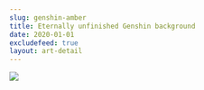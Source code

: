 ```yaml
---
slug: genshin-amber
title: Eternally unfinished Genshin background
date: 2020-01-01
excludefeed: true
layout: art-detail
---
```

![](/art/genshin-amber.webp)

